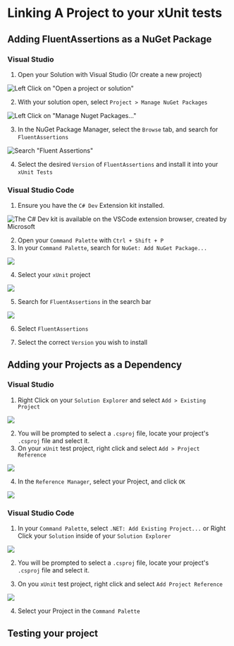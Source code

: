 # Linking A Project to your xUnit tests

## Adding FluentAssertions as a NuGet Package

### Visual Studio

1. Open your Solution with Visual Studio (Or create a new project)

![Left Click on "Open a project or solution"](./images/open-solution.png)

2. With your solution open, select `Project > Manage NuGet Packages`

![Left Click on "Manage Nuget Packages..."](./images/manage-packages.png)

3. In the NuGet Package Manager, select the `Browse` tab, and search for `FluentAssertions`

![Search "Fluent Assertions"](./images/fluent-assertions.png)

4. Select the desired `Version` of `FluentAssertions` and install it into your `xUnit Tests`

### Visual Studio Code

1. Ensure you have the `C# Dev` Extension kit installed.

![The C# Dev kit is available on the VSCode extension browser, created by Microsoft](./images/cskit.png)

2. Open your `Command Palette` with `Ctrl + Shift + P`
3. In your `Command Palette`, search for `NuGet: Add NuGet Package...`

![](./images/nuget-add-package.png)

4. Select your `xUnit` project

![](./images/select-project.png)

5. Search for `FluentAssertions` in the search bar

![](./images/search-fa.png)

6. Select `FluentAssertions`

7. Select the correct `Version` you wish to install

## Adding your Projects as a Dependency

### Visual Studio

1. Right Click on your `Solution Explorer` and select `Add > Existing Project` 

![](./images/add-project-vs.png)

2. You will be prompted to select a `.csproj` file, locate your project's `.csproj` file and select it.
3. On your `xUnit` test project, right click and select `Add > Project Reference`

![](./images/add-reference-vs.png)

4. In the `Reference Manager`, select your Project, and click `OK`

![](./images/reference-manager-vs.png)

### Visual Studio Code
1. In your `Command Palette`, select `.NET: Add Existing Project...` or Right Click your `Solution` inside of your `Solution Explorer`

![](./images/add-project-vsc.png)

2. You will be prompted to select a `.csproj` file, locate your project's `.csproj` file and select it.

3. On you `xUnit` test project, right click and select `Add Project Reference`

![](./images/add-reference-vsc.png)

4. Select your Project in the `Command Palette`

## Testing your project
